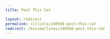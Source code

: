 ```yaml
---
title: Post This Cat

layout: redirect
permalink: /illusts/240508-post-this-cat
redirect: /minimallines/240508-post-this-cat
---
```

